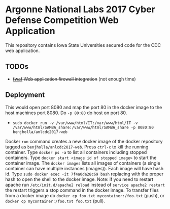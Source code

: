 # Argonne National Labs 2017 Cyber Defense Competition Web Application
This repository contains Iowa State Universities secured code for the CDC web application.

## TODOs
- ~~[fwaf](https://github.com/benjholla/fwaf) Web application firewall integration~~ (not enough time)

## Deployment
This would open port 8080 and map the port 80 in the docker image to the host machines port 8080. Do `-p 80:80` do host on port 80.

- `sudo docker run -v /var/www/html/IT:/var/www/html/IT -v /var/www/html/SAMBA_share:/var/www/html/SAMBA_share -p 8080:80 benjholla/anlcdc2017-web`

Docker `run` command creates a new docker image of the docker repository tagged as `benjholla/anlcdc2017-web`. Press `ctrl-c` to kill the running container. Type `docker ps -a` to list all containers including stopped containers. Type `docker start <image id of stopped image>` to start the container image. The `docker images` lists all images of containers (a single container can have multiple instances (images)). Each image will have hash id. Type `sudo docker exec -it 7f4a0da28c69 bash` replacing with the proper hash to open the shell to the docker image. Note: if you need to restart apache run `/etc/init.d/apache2 reload` instead of `service apache2 restart` the restart triggers a stop command in the docker image. To transfer files from a docker image do `docker cp foo.txt mycontainer:/foo.txt` (push), or `docker cp mycontainer:/foo.txt foo.txt` (pull).
